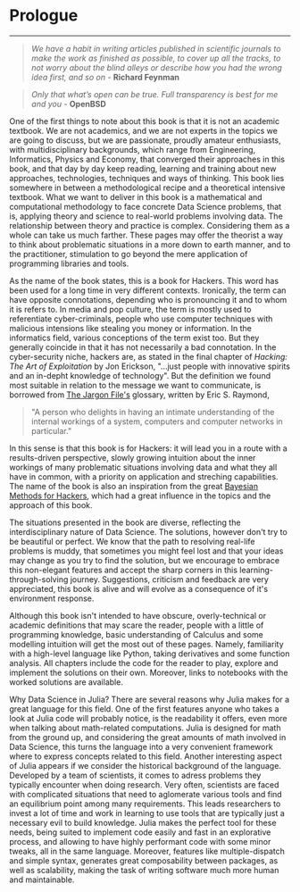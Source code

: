 # Prologue
---
>*We have a habit in writing articles published in scientific journals to make the work as finished as possible, to cover up all the tracks, to not worry about the blind alleys or describe how you had the wrong idea first, and so on* - **Richard Feynman**

>*Only that what’s open can be true. Full transparency is best for me and you* - **OpenBSD**

One of the first things to note about this book is that it is not an academic textbook. We are not academics, and we are not experts in the topics we are going to discuss, but we are passionate, proudly amateur enthusiasts, with multidisciplinary backgrounds, which range from Engineering, Informatics, Physics and Economy, that converged their approaches in this book, and that day by day keep reading, learning and training about new approaches, technologies, techniques and ways of thinking. 
This book lies somewhere in between a methodological recipe and a theoretical intensive textbook. What we want to deliver in this book is a mathematical and computational methodology to face concrete Data Science problems, that is, applying theory and science to real-world problems involving data. The relationship between theory and practice is complex. Considering them as a whole can take us much farther. These pages may offer the theorist a way to think about problematic situations in a more down to earth manner, and to the practitioner, stimulation to go beyond the mere application of programming libraries and tools.

As the name of the book states, this is a book for Hackers. This word has been used for a long time in very different contexts. Ironically, the term can have opposite connotations, depending who is pronouncing it and to whom it is refers to. 
In media and pop culture, the term is mostly used to referentiate cyber-criminals, people who use computer techniques with malicious intensions like stealing you money or information. In the informatics field, various conceptions of the term exist too. But they generally coincide in that it has not necessarily a bad connotation. In the cyber-security niche, hackers are, as stated in the final chapter of *Hacking: The Art of Exploitation* by Jon Erickson, "...just people with innovative spirits and an in-depht knowledge of technology". But the definition we found most suitable in relation to the message we want to communicate, is borrowed from [The Jargon File's](http://www.catb.org/jargon/html/index.html) glossary, written by Eric S. Raymond,
> "A person who delights in having an intimate understanding of the internal workings of a system, computers and computer networks in particular."

In this sense is that this book is for Hackers: it will lead you in a route with a results-driven perspective, slowly growing intuition about the inner workings of many problematic situations involving data and what they all have in common, with a priority on application and streching capabilities.
The name of the book is also an inspiration from the great [Bayesian Methods for Hackers](http://camdavidsonpilon.github.io/Probabilistic-Programming-and-Bayesian-Methods-for-Hackers/), which had a great influence in the topics and the approach of this book.

The situations presented in the book are diverse, reflecting the interdisciplinary nature of Data Science. The solutions, however don't try to be beautiful or perfect. We know that the path to resolving real-life problems is muddy, that sometimes you might feel lost and that your ideas may change as you try to find the solution, but we encourage to embrace this non-elegant features and accept the sharp corners in this learning-through-solving journey. Suggestions, criticism and feedback are very appreciated, this book is alive and will evolve as a consequence of it's environment response. 

Although this book isn't intended to have obscure, overly-technical or academic definitions that may scare the reader, people with a little of programming knowledge, basic understanding of Calculus and some modelling intuition will get the most out of these pages. Namely, familiarity with a high-level language like Python, taking derivatives and some function analysis. 
All chapters include the code for the reader to play, explore and implement the solutions on their own. Moreover, links to notebooks with the worked solutions are available. 

Why Data Science in Julia? There are several reasons why Julia makes for a great language for this field. One of the first features anyone who takes a look at Julia code will probably notice, is the readability it offers, even more when talking about math-related computations. Julia is designed for math from the ground up, and considering the great amounts of math involved in Data Science, this turns the language into a very convenient framework where to express concepts related to this field.
Another interesting aspect of Julia appears if we consider the historical background of the language. Developed by a team of scientists, it comes to adress problems they typically encounter when doing research. Very often, scientists are faced with complicated situations that need to aglomerate various tools and find an equilibrium point among many requirements. This leads researchers to invest a lot of time and work in learning to use tools that are typically just a necessary evil to build knowledge. Julia makes the perfect tool for these needs, being suited to implement code easily and fast in an explorative process, and allowing to have highly performant code with some minor tweaks, all in the same language. Moreover, features like multiple-dispatch and simple syntax, generates great composability between packages, as well as scalability, making the task of writing software much more human and maintainable.
